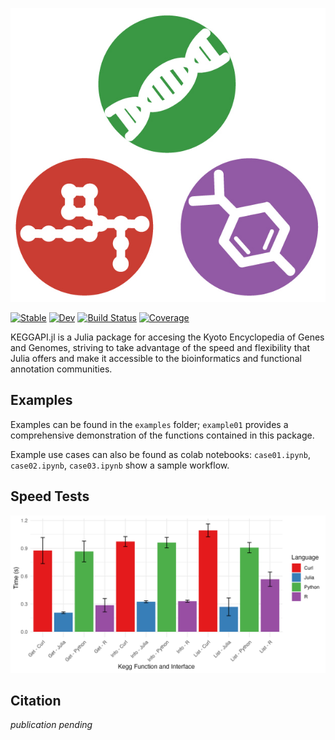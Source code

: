 ![plot](./assets/logo/keggapi-dots.jpg)

[![Stable](https://img.shields.io/badge/docs-stable-blue.svg)](https://bwbioinfo.github.io/KEGGAPI.jl/stable/)
[![Dev](https://img.shields.io/badge/docs-dev-blue.svg)](https://bwbioinfo.github.io/KEGGAPI.jl/dev/)
[![Build Status](https://github.com/bwbioinfo/KEGGAPI.jl/actions/workflows/CI.yml/badge.svg?branch=main)](https://github.com/bwbioinfo/KEGGAPI.jl/actions/workflows/CI.yml?query=branch%3Amain)
[![Coverage](https://codecov.io/gh/bwbioinfo/KEGGAPI.jl/branch/main/graph/badge.svg)](https://codecov.io/gh/bwbioinfo/KEGGAPI.jl)


KEGGAPI.jl is a Julia package for accesing the Kyoto Encyclopedia of Genes and Genomes, striving to take advantage of the speed and flexibility that Julia offers and make it accessible to the bioinformatics and functional annotation communities.

## Examples

Examples can be found in the `examples` folder; `example01` provides a comprehensive demonstration of the functions contained in this package.

Example use cases can also be found as colab notebooks: `case01.ipynb`, `case02.ipynb`, `case03.ipynb` show a sample workflow.

## Speed Tests

![KEGGAPI.jl Benchmarks](benchmarking/benchmark_compare.png "KEGGAPI.jl Benchmarks")

## Citation

_publication pending_
